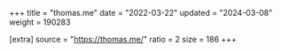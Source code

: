 +++
title = "thomas.me"
date = "2022-03-22"
updated = "2024-03-08"
weight = 190283

[extra]
source = "https://thomas.me/"
ratio = 2
size = 186
+++
